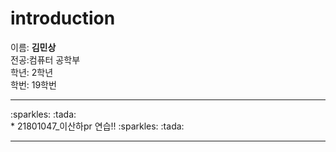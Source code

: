 # introduction
이름: **김민상** <br>
전공:컴퓨터 공학부<br>
학년: 2학년<br>
학번: 19학번<br>
<hr/>
:sparkles: :tada:
<br>
*
21801047_이산하pr 연습!!   
:sparkles: :tada:
<hr/>
